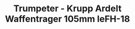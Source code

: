 ---
layout: product
title: "Trumpeter - Krupp Ardelt Waffentrager 105mm leFH-18"
price: "4600" 
desc: "N/A"
img_path: "/assets/img/TRU01586.jpg"
brand: "N/A"
available: false
special_offer: false
new: false
soon: false
cat: "010000"
subcat: "013400"
subsubcat: "0N/A"
sifra: "TRU01586"
popular: true
---
